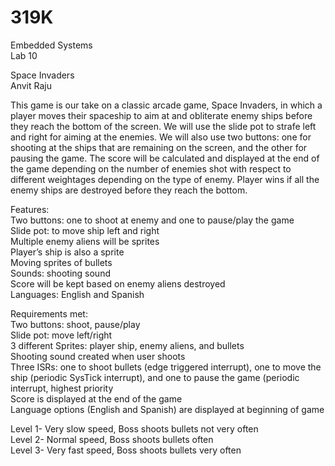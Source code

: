 # 319K
Embedded Systems<br/>
Lab 10<br/>

Space Invaders<br/>
Anvit Raju

This game is our take on a classic arcade game, Space Invaders, in which a player moves their spaceship to aim at and obliterate enemy ships before they reach the bottom of the screen. We will use the slide pot to strafe left and right for aiming at the enemies. We will also use two buttons: one for shooting at the ships that are remaining on the screen, and the other for pausing the game. The score will be calculated and displayed at the end of the game depending on the number of enemies shot with respect to different weightages depending on the type of enemy. Player wins if all the enemy ships are destroyed before they reach the bottom.

Features:<br/>
Two buttons: one to shoot at enemy and one to pause/play the game<br/>
Slide pot: to move ship left and right<br/>
Multiple enemy aliens will be sprites<br/>
Player’s ship is also a sprite<br/>
Moving sprites of bullets<br/>
Sounds: shooting sound<br/>
Score will be kept based on enemy aliens destroyed<br/>
Languages: English and Spanish<br/>

Requirements met:<br/>
Two buttons: shoot, pause/play<br/>
Slide pot: move left/right<br/>
3 different Sprites: player ship, enemy aliens, and bullets<br/>
Shooting sound created when user shoots<br/>
Three ISRs: one to shoot bullets (edge triggered interrupt), one to move the ship (periodic SysTick interrupt), and one to pause the game (periodic interrupt, highest priority <br/>
Score is displayed at the end of the game<br/>
Language options (English and Spanish) are displayed at beginning of game<br/>

Level 1- Very slow speed, Boss shoots bullets not very often<br/>
Level 2- Normal speed, Boss shoots bullets often<br/>
Level 3- Very fast speed, Boss shoots bullets very often<br/>
